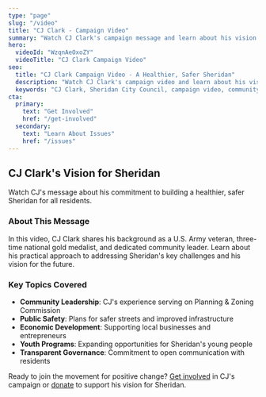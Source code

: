 ```yaml
---
type: "page"
slug: "/video"
title: "CJ Clark - Campaign Video"
summary: "Watch CJ Clark's campaign message and learn about his vision for Sheridan."
hero:
  videoId: "WzqnAeOxoZY"
  videoTitle: "CJ Clark Campaign Video"
seo:
  title: "CJ Clark Campaign Video - A Healthier, Safer Sheridan"
  description: "Watch CJ Clark's campaign video and learn about his vision for a healthier, safer Sheridan. Veteran, community leader, and champion for positive change."
  keywords: "CJ Clark, Sheridan City Council, campaign video, community leader, veteran"
cta:
  primary:
    text: "Get Involved"
    href: "/get-involved"
  secondary:
    text: "Learn About Issues"
    href: "/issues"
---
```


## CJ Clark's Vision for Sheridan

Watch CJ's message about his commitment to building a healthier, safer Sheridan for all residents.

### About This Message

In this video, CJ Clark shares his background as a U.S. Army veteran, three-time national gold medalist, and dedicated community leader. Learn about his practical approach to addressing Sheridan's key challenges and his vision for the future.

### Key Topics Covered

- **Community Leadership**: CJ's experience serving on Planning & Zoning Commission
- **Public Safety**: Plans for safer streets and improved infrastructure  
- **Economic Development**: Supporting local businesses and entrepreneurs
- **Youth Programs**: Expanding opportunities for Sheridan's young people
- **Transparent Governance**: Commitment to open communication with residents

Ready to join the movement for positive change? [Get involved](/get-involved) in CJ's campaign or [donate](/donate) to support his vision for Sheridan.
